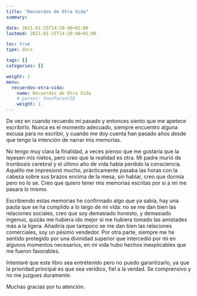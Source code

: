 ```yaml
---
title: "Recuerdos de Otra Vida"
summary:

date: 2021-01-25T14:20:48+01:00
lastmod: 2021-01-25T14:20:48+01:00

toc: true
type: docs

tags: []
categories: []

weight: 1
menu:
  recuerdos-otra-vida:
    name: Recuerdos de Otra Vida
    # parent: YourParentID
    weight: 1
---
```


De vez en cuando recuerdo mi pasado y entonces siento que me apetece escribirlo. Nunca es el momento adecuado, siempre encuentro alguna excusa para no escribir, y cuando me doy cuenta han pasado años desde que tengo la intención de narrar mis memorias.

No tengo muy clara la finalidad, a veces pienso que me gustaría que la leyesen mis nietos, pero creo que la realidad es otra. Mi padre murió de trombosis cerebral y el último año de vida había perdido la consciencia. Aquéllo me impresionó mucho, prácticamente pasaba las horas con la cabeza sobre sus brazos encima de la mesa, sin hablar, creo que dormía pero no lo se. Creo que quiero tener mis memorias escritas por si a mi me pasara lo mismo.

Escribiendo estas memorias he confirmado algo que ya sabía, hay una pauta que se ha cumplido a lo largo de mi vida: no se me dan bien las relaciones sociales, creo que soy demasiado honesto, y demasiado ingenuo, quizás me hubiera ido mejor si me hubiera tomado las amistades más a la ligera. Añadiría que tampoco se me dan bien las relaciones comerciales, soy un pésimo vendedor. Por otra parte, siempre me he sentido protegido por una divinidad superior que intercedió por mi en algunos momentos necesarios, en mi vida hubo hechos inexplicables que me fueron favorables.

Intentaré que este libro sea entretenido pero no puedo garantizarlo, ya que la prioridad principal es que sea verídico, fiel a la verdad. Se comprensivo y no me juzgues duramente.

Muchas gracias por tu atención.
